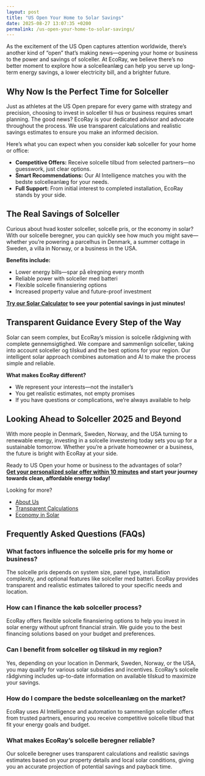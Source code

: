 ```yaml
---
layout: post
title: "US Open Your Home to Solar Savings"
date: 2025-08-27 13:07:35 +0200
permalink: /us-open-your-home-to-solar-savings/
---
```

As the excitement of the US Open captures attention worldwide, there’s another kind of “open” that’s making news—opening your home or business to the power and savings of solceller. At EcoRay, we believe there’s no better moment to explore how a solcelleanlæg can help you serve up long-term energy savings, a lower electricity bill, and a brighter future.

## Why Now Is the Perfect Time for Solceller

Just as athletes at the US Open prepare for every game with strategy and precision, choosing to invest in solceller til hus or business requires smart planning. The good news? EcoRay is your dedicated advisor and advocate throughout the process. We use transparent calculations and realistic savings estimates to ensure you make an informed decision. 

Here’s what you can expect when you consider køb solceller for your home or office:

- **Competitive Offers:** Receive solcelle tilbud from selected partners—no guesswork, just clear options.
- **Smart Recommendations:** Our AI Intelligence matches you with the bedste solcelleanlæg for your needs.
- **Full Support:** From initial interest to completed installation, EcoRay stands by your side.

## The Real Savings of Solceller

Curious about hvad koster solceller, solcelle pris, or the economy in solar? With our solcelle beregner, you can quickly see how much you might save—whether you’re powering a parcelhus in Denmark, a summer cottage in Sweden, a villa in Norway, or a business in the USA. 

**Benefits include:**
- Lower energy bills—spar på elregning every month
- Reliable power with solceller med batteri
- Flexible solcelle finansiering options
- Increased property value and future-proof investment

**[Try our Solar Calculator](https://ecoray.dk/en/calculator) to see your potential savings in just minutes!**

## Transparent Guidance Every Step of the Way

Solar can seem complex, but EcoRay’s mission is solcelle rådgivning with complete gennemsigtighed. We compare and sammenlign solceller, taking into account solceller og tilskud and the best options for your region. Our intelligent solar approach combines automation and AI to make the process simple and reliable.

**What makes EcoRay different?**
- We represent your interests—not the installer’s
- You get realistic estimates, not empty promises
- If you have questions or complications, we’re always available to help

## Looking Ahead to Solceller 2025 and Beyond

With more people in Denmark, Sweden, Norway, and the USA turning to renewable energy, investing in a solcelle investering today sets you up for a sustainable tomorrow. Whether you’re a private homeowner or a business, the future is bright with EcoRay at your side.

Ready to US Open your home or business to the advantages of solar?  
**[Get your personalized solar offer within 10 minutes](https://ecoray.dk/en/calculator) and start your journey towards clean, affordable energy today!**

Looking for more?  
- [About Us](https://ecoray.dk/en/calculator)  
- [Transparent Calculations](https://ecoray.dk/en/calculator)  
- [Economy in Solar](https://ecoray.dk/en/calculator)

## Frequently Asked Questions (FAQs)

### What factors influence the solcelle pris for my home or business?

The solcelle pris depends on system size, panel type, installation complexity, and optional features like solceller med batteri. EcoRay provides transparent and realistic estimates tailored to your specific needs and location.

### How can I finance the køb solceller process?

EcoRay offers flexible solcelle finansiering options to help you invest in solar energy without upfront financial strain. We guide you to the best financing solutions based on your budget and preferences.

### Can I benefit from solceller og tilskud in my region?

Yes, depending on your location in Denmark, Sweden, Norway, or the USA, you may qualify for various solar subsidies and incentives. EcoRay’s solcelle rådgivning includes up-to-date information on available tilskud to maximize your savings.

### How do I compare the bedste solcelleanlæg on the market?

EcoRay uses AI Intelligence and automation to sammenlign solceller offers from trusted partners, ensuring you receive competitive solcelle tilbud that fit your energy goals and budget.

### What makes EcoRay’s solcelle beregner reliable?

Our solcelle beregner uses transparent calculations and realistic savings estimates based on your property details and local solar conditions, giving you an accurate projection of potential savings and payback time.

<script type="application/ld+json">
{
  "@context": "https://schema.org",
  "@type": "BlogPosting",
  "headline": "US Open Your Home to Solar Savings",
  "description": "Explore how EcoRay helps homeowners and businesses in Denmark, Sweden, Norway, and the USA invest in solceller with transparent guidance, AI-driven recommendations, and competitive offers.",
  "author": {
    "@type": "Person",
    "name": "EcoRay"
  },
  "publisher": {
    "@type": "Person",
    "name": "EcoRay"
  },
  "mainEntityOfPage": {
    "@type": "WebPage",
    "@id": "https://ecoray.dk/en/calculator"
  },
  "datePublished": "2024-06-01",
  "dateModified": "2024-06-01",
  "keywords": "solceller, solcelleanlæg, solceller til hus, solcelle pris, køb solceller, bedste solcelleanlæg, solcelle beregner, solceller med batteri, solceller finansiering, hvad koster solceller, solcelle tilbud, solceller og tilskud, solcelle investering, solceller parcelhus, spar på elregning, solcelle rådgivning, sammenlign solceller, solceller 2025, solceller Danmark, solceller gennemsigtighed, B2C, lead generation, solar, automation, AI Intelligence, AI, intelligent solar",
  "inLanguage": "en-US",
  "url": "https://ecoray.dk/en/calculator"
}
</script>

<script type="application/ld+json">
{
  "@context": "https://schema.org",
  "@type": "FAQPage",
  "mainEntity": [
    {
      "@type": "Question",
      "name": "What factors influence the solcelle pris for my home or business?",
      "acceptedAnswer": {
        "@type": "Answer",
        "text": "The solcelle pris depends on system size, panel type, installation complexity, and optional features like solceller med batteri. EcoRay provides transparent and realistic estimates tailored to your specific needs and location."
      }
    },
    {
      "@type": "Question",
      "name": "How can I finance the køb solceller process?",
      "acceptedAnswer": {
        "@type": "Answer",
        "text": "EcoRay offers flexible solcelle finansiering options to help you invest in solar energy without upfront financial strain. We guide you to the best financing solutions based on your budget and preferences."
      }
    },
    {
      "@type": "Question",
      "name": "Can I benefit from solceller og tilskud in my region?",
      "acceptedAnswer": {
        "@type": "Answer",
        "text": "Yes, depending on your location in Denmark, Sweden, Norway, or the USA, you may qualify for various solar subsidies and incentives. EcoRay’s solcelle rådgivning includes up-to-date information on available tilskud to maximize your savings."
      }
    },
    {
      "@type": "Question",
      "name": "How do I compare the bedste solcelleanlæg on the market?",
      "acceptedAnswer": {
        "@type": "Answer",
        "text": "EcoRay uses AI Intelligence and automation to sammenlign solceller offers from trusted partners, ensuring you receive competitive solcelle tilbud that fit your energy goals and budget."
      }
    },
    {
      "@type": "Question",
      "name": "What makes EcoRay’s solcelle beregner reliable?",
      "acceptedAnswer": {
        "@type": "Answer",
        "text": "Our solcelle beregner uses transparent calculations and realistic savings estimates based on your property details and local solar conditions, giving you an accurate projection of potential savings and payback time."
      }
    }
  ]
}
</script>